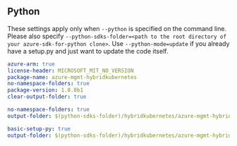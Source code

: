 ## Python

These settings apply only when `--python` is specified on the command line.
Please also specify `--python-sdks-folder=<path to the root directory of your azure-sdk-for-python clone>`.
Use `--python-mode=update` if you already have a setup.py and just want to update the code itself.

```yaml $(python) && $(track2)
azure-arm: true
license-header: MICROSOFT_MIT_NO_VERSION
package-name: azure-mgmt-hybridkubernetes
no-namespace-folders: true
package-version: 1.0.0b1
clear-output-folder: true
```

``` yaml $(python) && $(python-mode) == 'update' && $(track2)
no-namespace-folders: true
output-folder: $(python-sdks-folder)/hybridkubernetes/azure-mgmt-hybridkubernetes/azure/mgmt/hybridkubernetes
```
``` yaml $(python) && $(python-mode) == 'create' && $(track2)
basic-setup-py: true
output-folder: $(python-sdks-folder)/hybridkubernetes/azure-mgmt-hybridkubernetes
```

